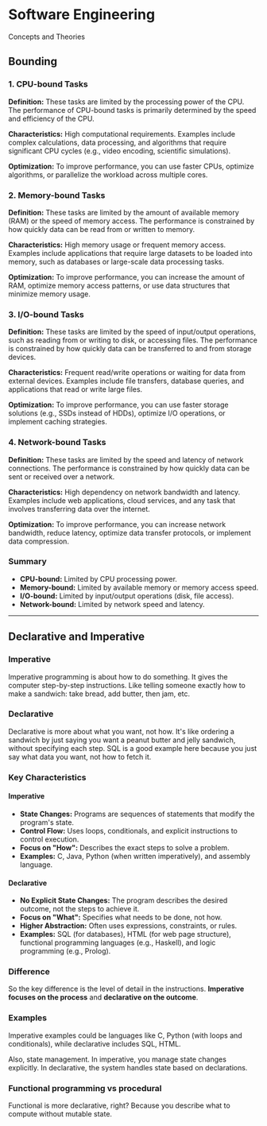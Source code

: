 # Software Engineering

Concepts and Theories

## Bounding

### 1. CPU-bound Tasks

**Definition:** These tasks are limited by the processing power of the CPU. The performance of CPU-bound tasks is primarily determined by the speed and efficiency of the CPU.

**Characteristics:** High computational requirements.
Examples include complex calculations, data processing, and algorithms that require significant CPU cycles (e.g., video encoding, scientific simulations).

**Optimization:** To improve performance, you can use faster CPUs, optimize algorithms, or parallelize the workload across multiple cores.

### 2. Memory-bound Tasks

**Definition:** These tasks are limited by the amount of available memory (RAM) or the speed of memory access. The performance is constrained by how quickly data can be read from or written to memory.

**Characteristics:**
High memory usage or frequent memory access.
Examples include applications that require large datasets to be loaded into memory, such as databases or large-scale data processing tasks.

**Optimization:** To improve performance, you can increase the amount of RAM, optimize memory access patterns, or use data structures that minimize memory usage.

### 3. I/O-bound Tasks

**Definition:** These tasks are limited by the speed of input/output operations, such as reading from or writing to disk, or accessing files. The performance is constrained by how quickly data can be transferred to and from storage devices.

**Characteristics:** Frequent read/write operations or waiting for data from external devices.
Examples include file transfers, database queries, and applications that read or write large files.

**Optimization:** To improve performance, you can use faster storage solutions (e.g., SSDs instead of HDDs), optimize I/O operations, or implement caching strategies.

### 4. Network-bound Tasks

**Definition:** These tasks are limited by the speed and latency of network connections. The performance is constrained by how quickly data can be sent or received over a network.

**Characteristics:** High dependency on network bandwidth and latency.
Examples include web applications, cloud services, and any task that involves transferring data over the internet.

**Optimization:** To improve performance, you can increase network bandwidth, reduce latency, optimize data transfer protocols, or implement data compression.

### Summary

- **CPU-bound:** Limited by CPU processing power.
- **Memory-bound:** Limited by available memory or memory access speed.
- **I/O-bound:** Limited by input/output operations (disk, file access).
- **Network-bound:** Limited by network speed and latency.

---

## Declarative and Imperative

### Imperative

Imperative programming is about how to do something. It gives the computer step-by-step instructions. Like telling someone exactly how to make a sandwich: take bread, add butter, then jam, etc.

### Declarative

Declarative is more about what you want, not how. It's like ordering a sandwich by just saying you want a peanut butter and jelly sandwich, without specifying each step. SQL is a good example here because you just say what data you want, not how to fetch it.

### Key Characteristics

#### Imperative

- **State Changes:** Programs are sequences of statements that modify the program's state.
- **Control Flow:** Uses loops, conditionals, and explicit instructions to control execution.
- **Focus on "How":** Describes the exact steps to solve a problem.
- **Examples:** C, Java, Python (when written imperatively), and assembly language.

#### Declarative

- **No Explicit State Changes:** The program describes the desired outcome, not the steps to achieve it.
- **Focus on "What":** Specifies what needs to be done, not how.
- **Higher Abstraction:** Often uses expressions, constraints, or rules.
- **Examples:** SQL (for databases), HTML (for web page structure), functional programming languages (e.g., Haskell), and logic programming (e.g., Prolog).

### Difference

So the key difference is the level of detail in the instructions. **Imperative focuses on the process** and **declarative on the outcome**.

### Examples

Imperative examples could be languages like C, Python (with loops and conditionals), while declarative includes SQL, HTML.

Also, state management. In imperative, you manage state changes explicitly. In declarative, the system handles state based on declarations.

### Functional programming vs procedural

Functional is more declarative, right? Because you describe what to compute without mutable state.
